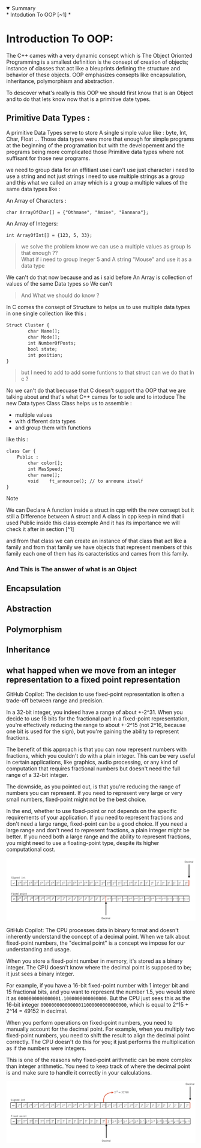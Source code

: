 <details open>
<summary> Summary </summary>
* Intodution To OOP [~1]
* 


# Introduction To OOP:

The C++ cames with a very dynamic consept which is The Object Orionted Programming is a smallest definition
is the consept of creation of objects; instance of classes that act like a bleuprints defining the structure
and behavior of these objects. OOP emphasizes consepts like encapsulation, inheritance, polymorphism and 
abstraction.

To descover what's really is this OOP we should first know that is an Object and to do that lets know now that is a primitive date types.

## Primitive Data Types :

A primitive Data Types serve to store A single simple value like : byte, Int, Char, Float ...
Those data types were more that enough for simple programs at the beginning of the programation
but with the developement and the programs being more complicated those Primitive data types where not suffisant for those new programs.

we need to group data for an effitiant use i can't use just character i need to use a string and not just strings i need to use multiple strings as a group and this what we called an array which is a group a multiple values of the same data types like : <br>

An Array of Characters :
```
char ArrayOfChar[] = {"Othmane", "Amine", "Bannana"};
```

An Array of Integers:

```
int ArrayOfInt[] = {123, 5, 33};
```

> we solve the problem know we can use a multiple values as group Is that enough ?? <br>
> What if i need to group Ineger 5 and A string "Mouse" and use it as a data type 

We can't do that now because and as i said before An Array is collection of values of the same Data types so We can't 

> And What we should do know ?

In C comes the consept of Structure to helps us to use multiple data types in one single collection like this :
```
Struct Cluster {
        char Name[];
        char Mode[];
        int NumberOfPosts;
        bool state;
        int position;
}
```
> but I need to add to add some funtions to that struct can we do that In c ?

No we can't do that becuase that C doesn't support tha OOP that we are talking about and that's what C++ cames for to sole and to intoduce The new Data types Class
Class helps us to assemble :

- multiple values 
- with different data types
- and group them with functions

like this :
```
class Car {
    Public :
        char color[];
        int MasSpeed;
        char name[];
        void    ft_announce(); // to announe itself
}
```

> [!Note]
> We can Declare A function inside a struct in cpp with the new consept but it still a Difference between A struct and A class in cpp keep in mind that i used Public inside this class exemple And it has its importance we will check it after in section [^1]

and from that class we can create an instance of that class that act like a family and from that family we have objects that represent members of this family each one of them has its caracteristics and cames from this family.

### And This is The answer of what is an Object


## Encapsulation

## Abstraction

## Polymorphism

## Inheritance


## what happed when we move from an integer representation to a fixed point representation


GitHub Copilot: The decision to use fixed-point representation is often a trade-off between range and precision. 

In a 32-bit integer, you indeed have a range of about +-2^31. When you decide to use 16 bits for the fractional part in a fixed-point representation, you're effectively reducing the range to about +-2^15 (not 2^16, because one bit is used for the sign), but you're gaining the ability to represent fractions.

The benefit of this approach is that you can now represent numbers with fractions, which you couldn't do with a plain integer. This can be very useful in certain applications, like graphics, audio processing, or any kind of computation that requires fractional numbers but doesn't need the full range of a 32-bit integer.

The downside, as you pointed out, is that you're reducing the range of numbers you can represent. If you need to represent very large or very small numbers, fixed-point might not be the best choice.

In the end, whether to use fixed-point or not depends on the specific requirements of your application. If you need to represent fractions and don't need a large range, fixed-point can be a good choice. If you need a large range and don't need to represent fractions, a plain integer might be better. If you need both a large range and the ability to represent fractions, you might need to use a floating-point type, despite its higher computational cost.

![Alt text](image-1.png)

GitHub Copilot: The CPU processes data in binary format and doesn't inherently understand the concept of a decimal point. When we talk about fixed-point numbers, the "decimal point" is a concept we impose for our understanding and usage. 

When you store a fixed-point number in memory, it's stored as a binary integer. The CPU doesn't know where the decimal point is supposed to be; it just sees a binary integer. 

For example, if you have a 16-bit fixed-point number with 1 integer bit and 15 fractional bits, and you want to represent the number 1.5, you would store it as `0000000000000001.1000000000000000`. But the CPU just sees this as the 16-bit integer `00000000000000011000000000000000`, which is equal to 2^15 + 2^14 = 49152 in decimal.

When you perform operations on fixed-point numbers, you need to manually account for the decimal point. For example, when you multiply two fixed-point numbers, you need to shift the result to align the decimal point correctly. The CPU doesn't do this for you; it just performs the multiplication as if the numbers were integers.

This is one of the reasons why fixed-point arithmetic can be more complex than integer arithmetic. You need to keep track of where the decimal point is and make sure to handle it correctly in your calculations.


![Alt text](image-2.png)








